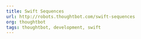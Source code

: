 ```yaml
---
title: Swift Sequences
url: http://robots.thoughtbot.com/swift-sequences
org: thoughtbot
tags: thoughtbot, development, swift
---
```

